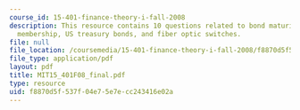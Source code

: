 ```yaml
---
course_id: 15-401-finance-theory-i-fall-2008
description: This resource contains 10 questions related to bond maturing, annual
  membership, US treasury bonds, and fiber optic switches.
file: null
file_location: /coursemedia/15-401-finance-theory-i-fall-2008/f8870d5f537f04e75e7ecc243416e02a_MIT15_401F08_final.pdf
file_type: application/pdf
layout: pdf
title: MIT15_401F08_final.pdf
type: resource
uid: f8870d5f-537f-04e7-5e7e-cc243416e02a
---
```


